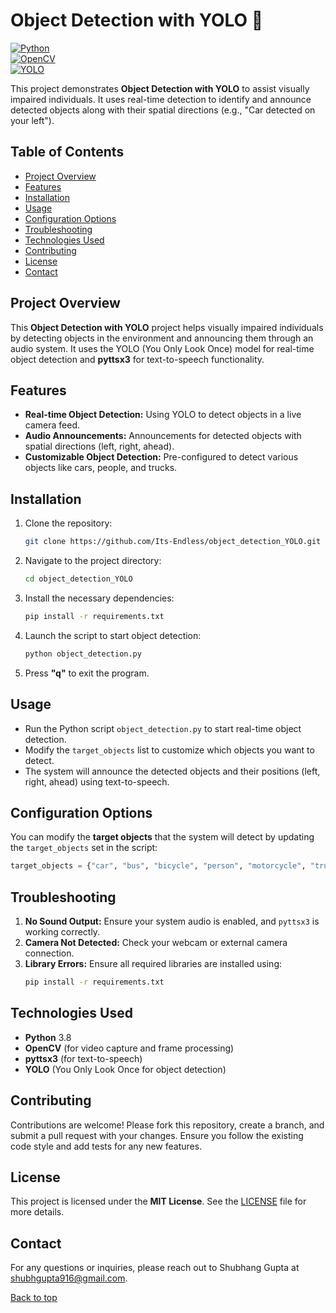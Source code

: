 # Object Detection with YOLO 🚀
[![Python](https://img.shields.io/badge/Python-3.8-3776AB.svg?style=flat&logo=python&logoColor=white)](https://www.python.org)  
[![OpenCV](https://img.shields.io/badge/OpenCV-4.5.3-5C3C6B.svg?style=flat&logo=OpenCV)](https://opencv.org)  
[![YOLO](https://img.shields.io/badge/YOLO-4.0-FF4F00.svg?style=flat&logo=YOLO)](https://github.com/ultralytics/yolov5)  

This project demonstrates **Object Detection with YOLO** to assist visually impaired individuals. It uses real-time detection to identify and announce detected objects along with their spatial directions (e.g., "Car detected on your left").

## Table of Contents
- [Project Overview](#project-overview)
- [Features](#features)
- [Installation](#installation)
- [Usage](#usage)
- [Configuration Options](#configuration-options)
- [Troubleshooting](#troubleshooting)
- [Technologies Used](#technologies-used)
- [Contributing](#contributing)
- [License](#license)
- [Contact](#contact)

## Project Overview

This **Object Detection with YOLO** project helps visually impaired individuals by detecting objects in the environment and announcing them through an audio system. It uses the YOLO (You Only Look Once) model for real-time object detection and **pyttsx3** for text-to-speech functionality.

## Features
- **Real-time Object Detection:** Using YOLO to detect objects in a live camera feed.
- **Audio Announcements:** Announcements for detected objects with spatial directions (left, right, ahead).
- **Customizable Object Detection:** Pre-configured to detect various objects like cars, people, and trucks.

## Installation

1. Clone the repository:
   ```bash
   git clone https://github.com/Its-Endless/object_detection_YOLO.git
   ```

2. Navigate to the project directory:
   ```bash
   cd object_detection_YOLO
   ```

3. Install the necessary dependencies:
   ```bash
   pip install -r requirements.txt
   ```

4. Launch the script to start object detection:
   ```bash
   python object_detection.py
   ```

5. Press **"q"** to exit the program.

## Usage

- Run the Python script `object_detection.py` to start real-time object detection.
- Modify the `target_objects` list to customize which objects you want to detect.
- The system will announce the detected objects and their positions (left, right, ahead) using text-to-speech.

## Configuration Options
You can modify the **target objects** that the system will detect by updating the `target_objects` set in the script:
```python
target_objects = {"car", "bus", "bicycle", "person", "motorcycle", "truck"}
```

## Troubleshooting

1. **No Sound Output:** Ensure your system audio is enabled, and `pyttsx3` is working correctly.
2. **Camera Not Detected:** Check your webcam or external camera connection.
3. **Library Errors:** Ensure all required libraries are installed using:
   ```bash
   pip install -r requirements.txt
   ```

## Technologies Used
- **Python** 3.8
- **OpenCV** (for video capture and frame processing)
- **pyttsx3** (for text-to-speech)
- **YOLO** (You Only Look Once for object detection)

## Contributing

Contributions are welcome! Please fork this repository, create a branch, and submit a pull request with your changes. Ensure you follow the existing code style and add tests for any new features.

## License 
This project is licensed under the **MIT License**. See the [LICENSE](LICENSE) file for more details.

## Contact
For any questions or inquiries, please reach out to Shubhang Gupta at [shubhgupta916@gmail.com](mailto:your-shubhgupta916@gmail.com).

<a href="#top">Back to top</a>
